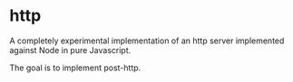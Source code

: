 # http

A completely experimental implementation of an http server implemented against Node in pure Javascript.

The goal is to implement post-http.